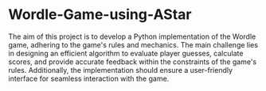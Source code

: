 # Wordle-Game-using-AStar

The aim of this project is to develop a Python implementation of the Wordle game, adhering to the game's rules and mechanics. The main challenge lies in designing an efficient algorithm to evaluate player guesses, calculate scores, and provide accurate feedback within the constraints of the game's rules. Additionally, the implementation should ensure a user-friendly interface for seamless interaction with the game.
